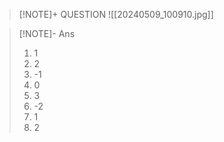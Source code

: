 
> [!NOTE]+ QUESTION
> ![[20240509_100910.jpg]]

> [!NOTE]- Ans
> 1. 1
> 2. 2
> 3. -1
> 4. 0
> 5. 3
> 6. -2
> 7. 1
> 8. 2

